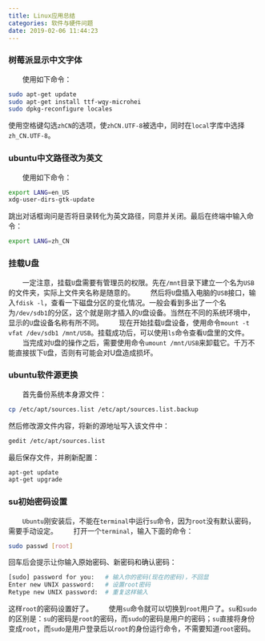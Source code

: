 ```yaml
---
title: Linux应用总结
categories: 软件与硬件问题
date: 2019-02-06 11:44:23
---
```

### 树莓派显示中文字体

&emsp;&emsp;使用如下命令：<!--more-->

``` bash
sudo apt-get update
sudo apt-get install ttf-wqy-microhei
sudo dpkg-reconfigure locales
```

使用空格键勾选`zhCN`的选项，使`zhCN.UTF-8`被选中，同时在`local`字库中选择`zh_CN.UTF-8`。

### ubuntu中文路径改为英文

&emsp;&emsp;使用如下命令：

``` bash
export LANG=en_US
xdg-user-dirs-gtk-update
```

跳出对话框询问是否将目录转化为英文路径，同意并关闭。最后在终端中输入命令：

``` bash
export LANG=zh_CN
```

### 挂载U盘

&emsp;&emsp;一定注意，挂载`U`盘需要有管理员的权限。先在`/mnt`目录下建立一个名为`USB`的文件夹，实际上文件夹名称是随意的。
&emsp;&emsp;然后将`U`盘插入电脑的`USB`接口，输入`fdisk -l`，查看一下磁盘分区的变化情况。一般会看到多出了一个名为`/dev/sdb1`的分区，这个就是刚才插入的`U`盘设备。当然在不同的系统环境中，显示的`U`盘设备名称有所不同。
&emsp;&emsp;现在开始挂载`U`盘设备，使用命令`mount -t vfat /dev/sdb1 /mnt/USB`。挂载成功后，可以使用`ls`命令查看`U`盘里的文件。
&emsp;&emsp;当完成对`U`盘的操作之后，需要使用命令`umount /mnt/USB`来卸载它。千万不能直接拔下`U`盘，否则有可能会对U盘造成损坏。

### ubuntu软件源更换

&emsp;&emsp;首先备份系统本身源文件：

``` bash
cp /etc/apt/sources.list /etc/apt/sources.list.backup
```

然后修改源文件内容，将新的源地址写入该文件中：

``` bash
gedit /etc/apt/sources.list
```

最后保存文件，并刷新配置：

``` bash
apt-get update
apt-get upgrade
```

### su初始密码设置

&emsp;&emsp;`Ubuntu`刚安装后，不能在`terminal`中运行`su`命令，因为`root`没有默认密码，需要手动设定。
&emsp;&emsp;打开一个`terminal`，输入下面的命令：

``` bash
sudo passwd [root]
```

回车后会提示让你输入原始密码、新密码和确认密码：

``` bash
[sudo] password for you:   # 输入你的密码(现在的密码)，不回显
Enter new UNIX password:   # 设置root密码
Retype new UNIX password:  # 重复这样输入
```

这样`root`的密码设置好了。
&emsp;&emsp;使用`su`命令就可以切换到`root`用户了。`su`和`sudo`的区别是：`su`的密码是`root`的密码，而`sudo`的密码是用户的密码；`su`直接将身份变成`root`，而`sudo`是用户登录后以`root`的身份运行命令，不需要知道`root`密码。